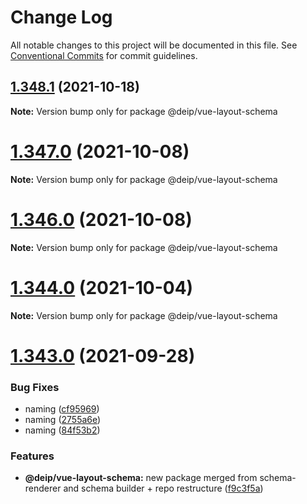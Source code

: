 # Change Log

All notable changes to this project will be documented in this file.
See [Conventional Commits](https://conventionalcommits.org) for commit guidelines.

## [1.348.1](https://github.com/DEIPworld/deip-modules/compare/v1.348.0...v1.348.1) (2021-10-18)

**Note:** Version bump only for package @deip/vue-layout-schema





# [1.347.0](https://github.com/DEIPworld/deip-modules/compare/v1.346.0...v1.347.0) (2021-10-08)

**Note:** Version bump only for package @deip/vue-layout-schema





# [1.346.0](https://github.com/DEIPworld/deip-modules/compare/v1.345.0...v1.346.0) (2021-10-08)

**Note:** Version bump only for package @deip/vue-layout-schema





# [1.344.0](https://github.com/DEIPworld/deip-modules/compare/v1.343.1...v1.344.0) (2021-10-04)

**Note:** Version bump only for package @deip/vue-layout-schema





# [1.343.0](https://github.com/DEIPworld/deip-modules/compare/v1.342.1...v1.343.0) (2021-09-28)


### Bug Fixes

* naming ([cf95969](https://github.com/DEIPworld/deip-modules/commit/cf95969193ea1e274009b607a695de010e5286ba))
* naming ([2755a6e](https://github.com/DEIPworld/deip-modules/commit/2755a6ea2eb213ba06e69498847736d0147f943f))
* naming ([84f53b2](https://github.com/DEIPworld/deip-modules/commit/84f53b29bbc19b5d925fcf32bc40ca66b5d6c4e0))


### Features

* **@deip/vue-layout-schema:** new package merged from schema-renderer and schema builder + repo restructure ([f9c3f5a](https://github.com/DEIPworld/deip-modules/commit/f9c3f5a9612749738e72e94027e0bcc529f6bde7))
